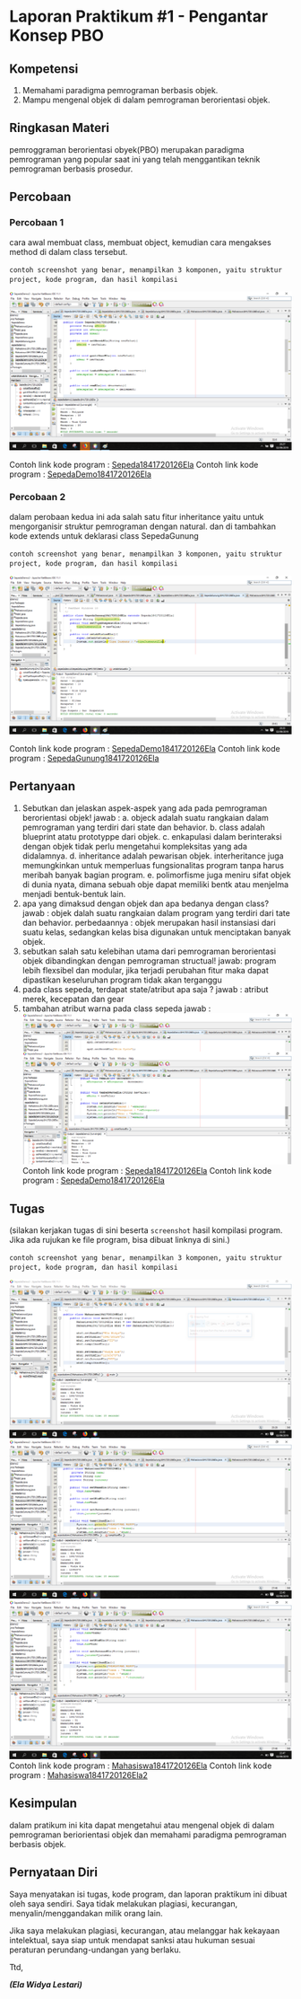 # Laporan Praktikum #1 - Pengantar Konsep PBO

## Kompetensi

1. Memahami paradigma pemrograman berbasis objek.
2. Mampu mengenal objek di dalam pemrograman berorientasi objek.

## Ringkasan Materi

pemroggraman berorientasi obyek(PBO) merupakan paradigma pemrograman yang popular saat ini yang telah menggantikan teknik pemrograman berbasis prosedur. 
## Percobaan

### Percobaan 1

cara awal membuat class, membuat object, kemudian cara mengakses method di dalam class tersebut.

`contoh screenshot yang benar, menampilkan 3 komponen, yaitu struktur project, kode program, dan hasil kompilasi`

![perobaan1](img/percobaan1.png)

Contoh link kode program : [Sepeda1841720126Ela](../../src/1_Pengantar_Konsep_PBO/Sepeda1841720126Ela.java)
Contoh link kode program : [SepedaDemo1841720126Ela](../../src/1_Pengantar_Konsep_PBO/SepedaDemo1841720126Ela.java)


### Percobaan 2

dalam perobaan kedua ini ada salah satu fitur inheritance yaitu untuk mengorganisir struktur pemrograman dengan natural. dan di tambahkan kode extends untuk deklarasi class SepedaGunung

`contoh screenshot yang benar, menampilkan 3 komponen, yaitu struktur project, kode program, dan hasil kompilasi`

![percobaan2](img/percobaan2.png)

Contoh link kode program : [SepedaDemo1841720126Ela](../../src/1_Pengantar_Konsep_PBO/SepedaDemo1841720126Ela.java)
Contoh link kode program : [SepedaGunung1841720126Ela](../../src/1_Pengantar_Konsep_PBO/SepedaGunung1841720126Ela.java)


## Pertanyaan

1. Sebutkan dan jelaskan aspek-aspek yang ada pada pemrograman berorientasi objek!
jawab : 
a. objeck adalah suatu rangkaian dalam pemrograman yang terdiri dari state dan behavior.
b. class adalah blueprint atatu prototyppe dari objek.
c. enkapulasi dalam berinteraksi dengan objek tidak perlu mengetahui kompleksitas yang ada didalamnya.
d. inheritance adalah pewarisan objek. interheritance juga memungkinkan untuk memperluas fungsionalitas program tanpa harus meribah banyak bagian program.
e. polimorfisme juga meniru sifat objek di dunia nyata, dimana sebuah obje dapat memiliki bentk atau menjelma menjadi bentuk-bentuk lain.
2. apa yang dimaksud dengan objek dan apa bedanya dengan class?
jawab : 
objek dalah suatu rangkaian dalam program yang terdiri dari tate dan behavior.
perbedaannya : objek merupakan hasil instansiasi dari suatu kelas, sedangkan kelas bisa digunakan untuk menciptakan banyak objek.
3. sebutkan salah satu kelebihan utama dari pemrograman berorientasi objek dibandingkan dengan pemrograman structual!
jawab:
program lebih flexsibel dan modular, jika terjadi perubahan fitur maka dapat dipastikan keseluruhan program tidak akan terganggu
4. pada class sepeda, terdapat state/atribut apa saja ? 
jawab :
atribut merek, kecepatan dan gear
5. tambahan atribut warna pada class sepeda
jawab : 
![pertanyaan](img/pertanyaan5.png)
Contoh link kode program : [Sepeda1841720126Ela](../../src/1_Pengantar_Konsep_PBO/Sepeda1841720126Ela.java)
Contoh link kode program : [SepedaDemo1841720126Ela](../../src/1_Pengantar_Konsep_PBO/SepedaDemo1841720126Ela.java)



## Tugas

(silakan kerjakan tugas di sini beserta `screenshot` hasil kompilasi program. Jika ada rujukan ke file program, bisa dibuat linknya di sini.)

`contoh screenshot yang benar, menampilkan 3 komponen, yaitu struktur project, kode program, dan hasil kompilasi`

![tugas](img/tugasbener1.PNG)
![tugas](img/tugasbener2.PNG)
![tugas](img/tugasbener3.PNG)
Contoh link kode program : [Mahasiswa1841720126Ela](../../src/1_Pengantar_Konsep_PBO/Mahasiswa1841720126Ela.java)
Contoh link kode program : [Mahasiswa1841720126Ela2](../../src/1_Pengantar_Konsep_PBO/Mahasiswa1841720126Ela2.java)

## Kesimpulan

dalam pratikum ini kita dapat mengetahui atau mengenal objek di dalam pemrograman beriorientasi objek dan memahami paradigma pemrograman berbasis objek.

## Pernyataan Diri

Saya menyatakan isi tugas, kode program, dan laporan praktikum ini dibuat oleh saya sendiri. Saya tidak melakukan plagiasi, kecurangan, menyalin/menggandakan milik orang lain.

Jika saya melakukan plagiasi, kecurangan, atau melanggar hak kekayaan intelektual, saya siap untuk mendapat sanksi atau hukuman sesuai peraturan perundang-undangan yang berlaku.

Ttd,

***(Ela Widya Lestari)***
